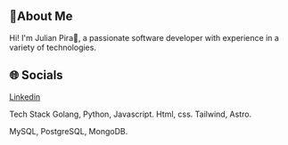 ## 💫About Me
Hi! I'm Julian Pira👋, a passionate software developer with experience in a variety of technologies.

## 🌐 Socials 
[Linkedin](https://www.linkedin.com/in/josejulianpiranaranjo/)

Tech Stack
Golang, Python, Javascript.
Html, css. Tailwind, Astro.

MySQL, PostgreSQL, MongoDB.




